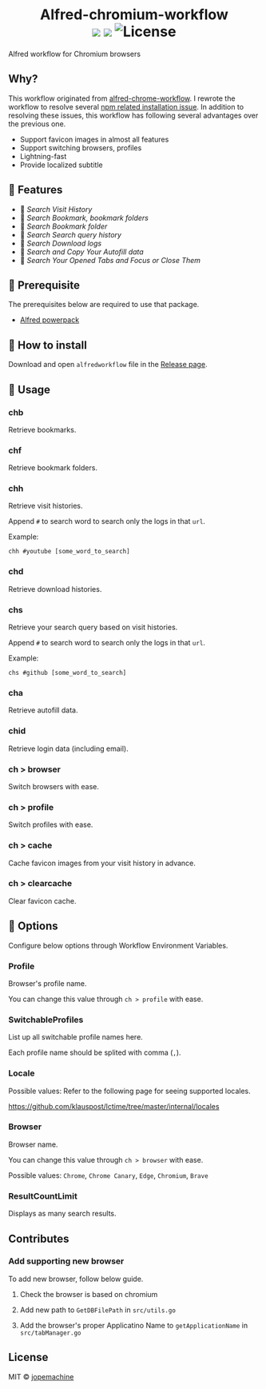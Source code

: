 <h1 align="center">
		Alfred-chromium-workflow<br>
		<img src="https://img.shields.io/badge/Alfred-4-blueviolet">
		<img src="https://img.shields.io/github/downloads/jopemachine/alfred-chromium-workflow/total.svg">
		<img src="https://img.shields.io/github/license/jopemachine/alfred-chromium-workflow.svg" alt="License">
</h1>

Alfred workflow for Chromium browsers

## Why?

This workflow originated from [alfred-chrome-workflow](https://github.com/jopemachine/alfred-chrome-workflow).
I rewrote the workflow to resolve several [npm related installation issue](https://github.com/jopemachine/alfred-chrome-workflow/issues/13#issuecomment-1103938917).
In addition to resolving these issues, this workflow has following several advantages over the previous one.

* Support favicon images in almost all features
* Support switching browsers, profiles
* Lightning-fast
* Provide localized subtitle

## 🌈 Features

* 📄 *Search Visit History*
* 🔖 *Search Bookmark, bookmark folders*
* 📁 *Search Bookmark folder*
* 📜 *Search Search query history*
* 🔎 *Search Download logs*
* 📒 *Search and Copy Your Autofill data*
* 📎 *Search Your Opened Tabs and Focus or Close Them*

## 📌 Prerequisite

The prerequisites below are required to use that package.

* [Alfred powerpack](https://www.alfredapp.com/powerpack/)

##  🔨 How to install

Download and open `alfredworkflow` file in the [Release page]().

## 📗 Usage

### chb

Retrieve bookmarks.

### chf

Retrieve bookmark folders.

### chh

Retrieve visit histories.

Append `#` to search word to search only the logs in that `url`.
 
Example:

`chh #youtube [some_word_to_search]`

### chd

Retrieve download histories.

### chs

Retrieve your search query based on visit histories.

Append `#` to search word to search only the logs in that `url`.

Example:

`chs #github [some_word_to_search]`

### cha

Retrieve autofill data.

### chid

Retrieve login data (including email).

### ch > browser 

Switch browsers with ease.

### ch > profile

Switch profiles with ease.

### ch > cache

Cache favicon images from your visit history in advance.

### ch > clearcache

Clear favicon cache.

## 🔖 Options

Configure below options through Workflow Environment Variables.

### Profile

Browser's profile name.

You can change this value through `ch > profile` with ease.

### SwitchableProfiles

List up all switchable profile names here.

Each profile name should be splited with comma (`,`).

### Locale

Possible values: Refer to the following page for seeing supported locales.

https://github.com/klauspost/lctime/tree/master/internal/locales

### Browser

Browser name.

You can change this value through `ch > browser` with ease.

Possible values: `Chrome`, `Chrome Canary`, `Edge`, `Chromium`, `Brave`

### ResultCountLimit

Displays as many search results.

## Contributes

### Add supporting new browser

To add new browser, follow below guide.

1. Check the browser is based on chromium

2. Add new path to `GetDBFilePath` in `src/utils.go`

3. Add the browser's proper Applicatino Name to `getApplicationName` in `src/tabManager.go`

## License

MIT © [jopemachine](https://github.com/jopemachine/alfred-chromium-workflow)
